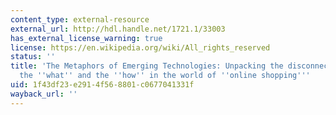 ```yaml
---
content_type: external-resource
external_url: http://hdl.handle.net/1721.1/33003
has_external_license_warning: true
license: https://en.wikipedia.org/wiki/All_rights_reserved
status: ''
title: 'The Metaphors of Emerging Technologies: Unpacking the disconnects between
  the ''what'' and the ''how'' in the world of ''online shopping'''
uid: 1f43df23-e291-4f56-8801-c0677041331f
wayback_url: ''
---
```

